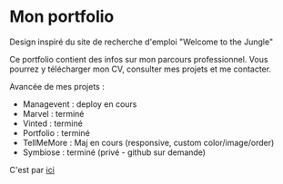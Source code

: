 # Mon portfolio

Design inspiré du site de recherche d'emploi "Welcome to the Jungle"

Ce portfolio contient des infos sur mon parcours professionnel. 
Vous pourrez y télécharger mon CV, consulter mes projets et me contacter.

Avancée de mes projets :
  - Managevent : deploy en cours
  - Marvel : terminé
  - Vinted : terminé
  - Portfolio : terminé
  - TellMeMore : Maj en cours (responsive, custom color/image/order)
  - Symbiose : terminé (privé - github sur demande)

C'est par [ici](https://pauline-soubrie.netlify.app/)
